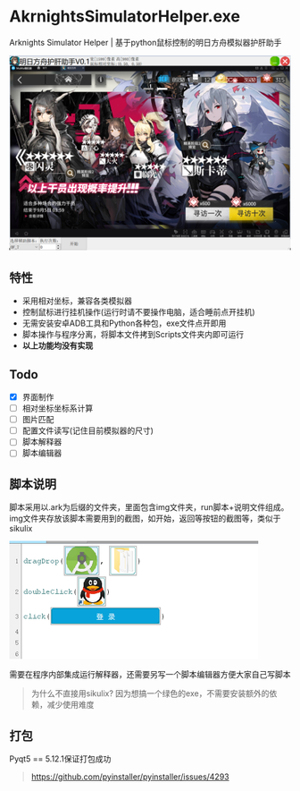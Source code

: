 ﻿# AkrnightsSimulatorHelper.exe
Arknights Simulator Helper | 基于python鼠标控制的明日方舟模拟器护肝助手

![](img/md_gui.png)

## 特性

* 采用相对坐标，兼容各类模拟器
* 控制鼠标进行挂机操作(运行时请不要操作电脑，适合睡前点开挂机)
* 无需安装安卓ADB工具和Python各种包，exe文件点开即用
* 脚本操作与程序分离，将脚本文件拷到Scripts文件夹内即可运行
* **以上功能均没有实现**

## Todo
* [x] 界面制作
* [ ] 相对坐标坐标系计算
* [ ] 图片匹配
* [ ] 配置文件读写(记住目前模拟器的尺寸)
* [ ] 脚本解释器
* [ ] 脚本编辑器

## 脚本说明
脚本采用以.ark为后缀的文件夹，里面包含img文件夹，run脚本+说明文件组成。img文件夹存放该脚本需要用到的截图，如开始，返回等按钮的截图等，类似于sikulix

![](img/md_script.png)

需要在程序内部集成运行解释器，还需要另写一个脚本编辑器方便大家自己写脚本

> 为什么不直接用sikulix? 因为想搞一个绿色的exe，不需要安装额外的依赖，减少使用难度

## 打包
Pyqt5 == 5.12.1保证打包成功
> https://github.com/pyinstaller/pyinstaller/issues/4293